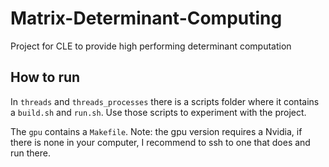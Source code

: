 # Matrix-Determinant-Computing
Project for CLE to provide high performing determinant computation

## How to run
In ``threads`` and ``threads_processes`` there is a scripts folder where it contains a ``build.sh`` and ``run.sh``. Use those scripts to experiment with the project.

The ``gpu`` contains a ``Makefile``. Note: the gpu version requires a Nvidia, if there is none in your computer, I recommend to ssh to one that does and run there.
